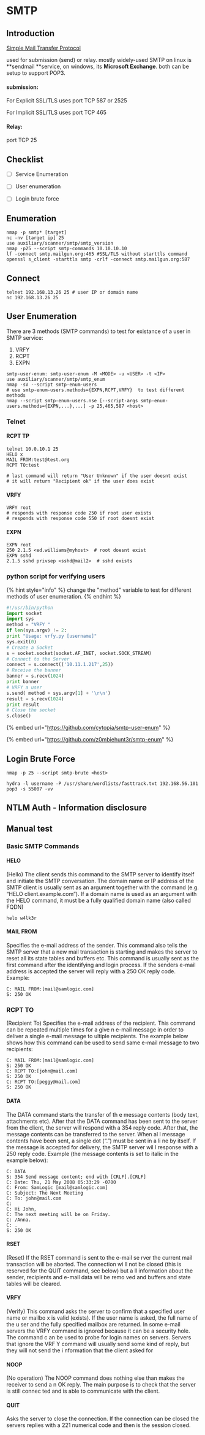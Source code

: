 # SMTP

## Introduction

[Simple Mail Transfer Protocol](https://www.educba.com/smtp-protocol/)&#x20;

used for submission (send) or relay. mostly widely-used SMTP  on linux is **sendmail **service, on windows, its **Microsoft Exchange**. both can be setup to support POP3.

#### submission:

For Explicit SSL/TLS uses port TCP 587 or 2525

For Implicit SSL/TLS uses port TCP 465

#### Relay:

port TCP 25

## Checklist

* [ ] Service Enumeration
* [ ] User enumeration
* [ ] Login brute force







## Enumeration

```
nmap -p smtp* [target]
nc -nv [target ip] 25
use auxiliary/scanner/smtp/smtp_version
nmap -p25 --script smtp-commands 10.10.10.10
lf -connect smtp.mailgun.org:465 #SSL/TLS without starttls command
openssl s_client -starttls smtp -crlf -connect smtp.mailgun.org:587
```

## Connect

```
telnet 192.168.13.26 25 # user IP or domain name
nc 192.168.13.26 25 
```

## User Enumeration

There are 3 methods (SMTP commands) to test for existance of a user in SMTP service:

1. VRFY
2. RCPT
3. EXPN

```
smtp-user-enum: smtp-user-enum -M <MODE> -u <USER> -t <IP>
use auxiliary/scanner/smtp/smtp_enum
nmap -sV --script smtp-enum-users
# use smtp-enum-users.methods={EXPN,RCPT,VRFY}  to test different methods
nmap --script smtp-enum-users.nse [--script-args smtp-enum-users.methods={EXPN,...},...] -p 25,465,587 <host>
```

### Telnet

#### RCPT TP

```
telnet 10.0.10.1 25
HELO x
MAIL FROM:test@test.org
RCPT TO:test

# last command will return "User Unknown" if the user doesnt exist
# it will return "Recipient ok" if the user does exist
```

#### VRFY

```
VRFY root
# responds with response code 250 if root user exists
# responds with response code 550 if root doesnt exist
```

#### EXPN

```
EXPN root
250 2.1.5 <ed.williams@myhost>  # root doesnt exist
EXPN sshd
2.1.5 sshd privsep <sshd@mail2>  # sshd exists
```

### python script for verifying users

{% hint style="info" %}
change the "method" variable to test for different methods of user enumeration.
{% endhint %}

```python
#!/usr/bin/python
import socket
import sys
method = "VRFY "
if len(sys.argv) != 2:
print "Usage: vrfy.py [username]"
sys.exit(0)
# Create a Socket
s = socket.socket(socket.AF_INET, socket.SOCK_STREAM)
# Connect to the Server
connect = s.connect(('10.11.1.217',25))
# Receive the banner
banner = s.recv(1024)
print banner
# VRFY a user
s.send( method + sys.argv[1] + '\r\n')
result = s.recv(1024)
print result
# Close the socket
s.close() 
```

{% embed url="https://github.com/cytopia/smtp-user-enum" %}

{% embed url="https://github.com/z0mbiehunt3r/smtp-enum" %}

## Login Brute Force

```
nmap -p 25 --script smtp-brute <host>

hydra -l username -P /usr/share/wordlists/fasttrack.txt 192.168.56.101 pop3 -s 55007 -vv
```

## NTLM Auth - Information disclosure







## Manual test

### Basic SMTP Commands

#### HELO

&#x20;(Hello) The client sends this command to the SMTP server to identify itself and initiate the SMTP conversation. The domain name or IP address of the SMTP client is usually sent as an argument together with the command (e.g. “HELO client.example.com”). If a domain name is used as an argument with the HELO command, it must be a fully qualified domain name (also called FQDN)

```
helo w4lk3r
```

#### MAIL FROM&#x20;

Specifies the e-mail address of the sender. This command also tells the SMTP server that a new mail transaction is starting and makes the server to reset all its state tables and buffers etc. This command is usually sent as the first command after the identifying and login process. If the senders e-mail address is accepted the server will reply with a 250 OK reply code. Example:

```
C: MAIL FROM:[mail@samlogic.com]
S: 250 OK
```

### RCPT TO&#x20;

(Recipient To) Specifies the e-mail address of the recipient. This command can be repeated multiple times for a give n e-mail message in order to deliver a single e-mail message to ultiple recipients. The example below shows how this command can be used to send same e-mail message to two recipients:

```
C: MAIL FROM:[mail@samlogic.com]
S: 250 OK
C: RCPT TO:[john@mail.com]
S: 250 OK
C: RCPT TO:[peggy@mail.com]
S: 250 OK
```

#### DATA&#x20;

The DATA command starts the transfer of th e message contents (body text, attachments etc). After that the DATA command has been sent to the server from the client, the server will respond with a 354 reply code. After that, the message contents can be transferred to the server. When al l message contents have been sent, a single dot (“.”) must be sent in a li ne by itself. If the message is accepted for delivery, the SMTP server wil l response with a 250 reply code. Example (the message contents is set to italic in the example below):

```
C: DATA
S: 354 Send message content; end with [CRLF].[CRLF]
C: Date: Thu, 21 May 2008 05:33:29 -0700
C: From: SamLogic [mail@samlogic.com]
C: Subject: The Next Meeting
C: To: john@mail.com
C:
C: Hi John,
C: The next meeting will be on Friday.
C: /Anna.
C: .
S: 250 OK
```

#### RSET&#x20;

(Reset) If the RSET command is sent to the e-mail se rver the current mail transaction will be aborted. The connection wi ll not be closed (this is reserved for the QUIT command, see below) but a ll information about the sender, recipients and e-mail data will be remo ved and buffers and state tables will be cleared.

#### VRFY

&#x20;(Verify) This command asks the server to confirm that a specified user name or mailbo x is valid (exists). If the user name is asked, the full name of the u ser and the fully specified mailbox are returned. In some e-mail servers the VRFY command is ignored because it can be a security hole. The command c an be used to probe for login names on servers. Servers that ignore the VRF Y command will usually send some kind of reply, but they will not send the i nformation that the client asked for

#### NOOP&#x20;

(No operation) The NOOP command does nothing else than makes the receiver to send a n OK reply. The main purpose is to check that the server is still connec ted and is able to communicate with the client.

#### QUIT&#x20;

Asks the server to close the connection. If the connection can be closed the servers replies with a 221 numerical code and then is the session closed.
